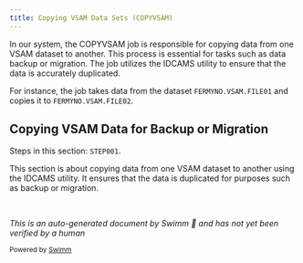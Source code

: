 ```yaml
---
title: Copying VSAM Data Sets (COPYVSAM)
---
```

In our system, the COPYVSAM job is responsible for copying data from one VSAM dataset to another. This process is essential for tasks such as data backup or migration. The job utilizes the IDCAMS utility to ensure that the data is accurately duplicated.

For instance, the job takes data from the dataset `FERMYNO.VSAM.FILE01` and copies it to `FERMYNO.VSAM.FILE02`.

## Copying VSAM Data for Backup or Migration

Steps in this section: `STEP001`.

This section is about copying data from one VSAM dataset to another using the IDCAMS utility. It ensures that the data is duplicated for purposes such as backup or migration.

&nbsp;

*This is an auto-generated document by Swimm 🌊 and has not yet been verified by a human*

<SwmMeta version="3.0.0" repo-id="Z2l0aHViJTNBJTNBbWFpbmZyYW1lJTNBJTNBU3dpbW0tRGVtbw==" repo-name="mainframe"><sup>Powered by [Swimm](/)</sup></SwmMeta>
